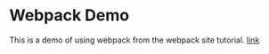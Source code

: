 # Webpack Demo

This is a demo of using webpack from the webpack site tutorial.
[link](https://webpack.js.org/guides/getting-started/)

